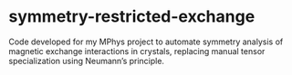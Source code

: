 # symmetry-restricted-exchange
Code developed for my MPhys project to automate symmetry analysis of magnetic exchange interactions in crystals, replacing manual tensor specialization using Neumann’s principle.
